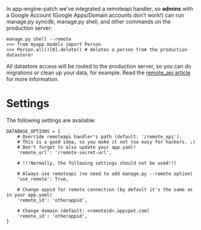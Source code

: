 In app-engine-patch we've integrated a remoteapi handler, so **admins** with a Google Account (Google Apps/Domain accounts don't work!) can run manage.py syncdb, manage.py shell, and other commands on the production server:

```
manage.py shell --remote
>>> from myapp.models import Person
>>> Person.all()[0].delete() # deletes a person from the production datastore!
```

All datastore access will be routed to the production server, so you can do migrations or clean up your data, for example. Read the [remote\_api article](http://code.google.com/appengine/articles/remote_api.html) for more information.

# Settings #

The following settings are available:

```
DATABASE_OPTIONS = {
    # Override remoteapi handler's path (default: '/remote_api').
    # This is a good idea, so you make it not too easy for hackers. ;)
    # Don't forget to also update your app.yaml!
    'remote_url': '/remote-secret-url',

    # !!!Normally, the following settings should not be used!!!

    # Always use remoteapi (no need to add manage.py --remote option)
    'use_remote': True,

    # Change appid for remote connection (by default it's the same as in your app.yaml)
    'remote_id': 'otherappid',

    # Change domain (default: <remoteid>.appspot.com)
    'remote_id': 'otherappid',
}
```